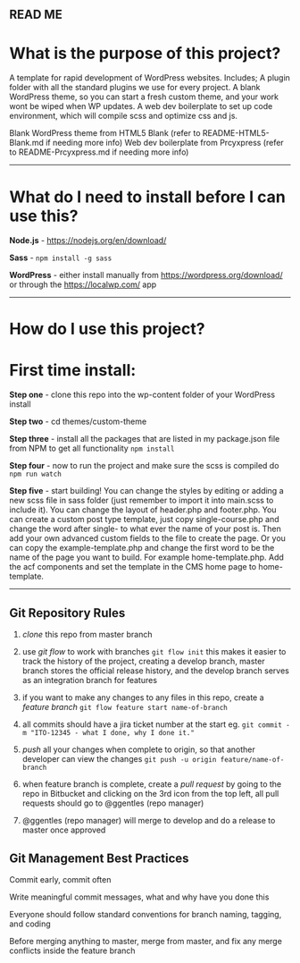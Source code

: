 ## READ ME ##

# What is the purpose of this project? #

A template for rapid development of WordPress websites. Includes; A plugin folder with all the standard plugins we use for every project. A blank WordPress theme, so you can start a fresh custom theme, and your work wont be wiped when WP updates. A web dev boilerplate to set up code environment, which will compile scss and optimize css and js. 

Blank WordPress theme from HTML5 Blank (refer to README-HTML5-Blank.md if needing more info)
Web dev boilerplate from Prcyxpress (refer to README-Prcyxpress.md if needing more info)

* * *

# What do I need to install before I can use this? #

**Node.js** - https://nodejs.org/en/download/

**Sass** - `npm install -g sass`

**WordPress** - either install manually from https://wordpress.org/download/ or through the https://localwp.com/ app

* * *

# How do I use this project? #

# First time install: #

**Step one** - clone this repo into the wp-content folder of your WordPress install

**Step two** - cd themes/custom-theme

**Step three** - install all the packages that are listed in my package.json file from NPM to get all functionality `npm install`

**Step four** - now to run the project and make sure the scss is compiled do `npm run watch`

**Step five** - start building! You can change the styles by editing or adding a new scss file in sass folder (just remember to import it into main.scss to include it). You can change the layout of header.php and footer.php. You can create a custom post type template, just copy single-course.php and change the word after single- to what ever the name of your post is. Then add your own advanced custom fields to the file to create the page. Or you can copy the example-template.php and change the first word to be the name of the page you want to build. For example home-template.php. Add the acf components and set the template in the CMS home page to home-template.

* * *

## Git Repository Rules ##

1. *clone* this repo from master branch

2. use *git flow* to work with branches `git flow init` this makes it easier to track the history of the project, creating a develop branch, master branch stores the official release history, and the develop branch serves as an integration branch for features

3. if you want to make any changes to any files in this repo, create a *feature branch* `git flow feature start name-of-branch`

4. all commits should have a jira ticket number at the start eg. `git commit -m "ITO-12345 - what I done, why I done it."`

5. *push* all your changes when complete to origin, so that another developer can view the changes  `git push -u origin feature/name-of-branch`

6. when feature branch is complete, create a *pull request* by going to the repo in Bitbucket and clicking on the 3rd icon from the top left, all pull requests should go to @ggentles (repo manager)

7. @ggentles (repo manager) will merge to develop and do a release to master once approved


## Git Management Best Practices ##

Commit early, commit often

Write meaningful commit messages, what and why have you done this

Everyone should follow standard conventions for branch naming, tagging, and coding

Before merging anything to master, merge from master, and fix any merge conflicts inside the feature branch
